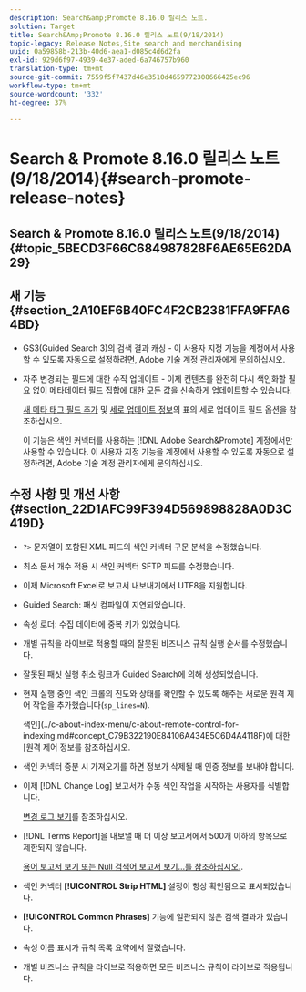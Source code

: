 ```yaml
---
description: Search&amp;Promote 8.16.0 릴리스 노트.
solution: Target
title: Search&Amp;Promote 8.16.0 릴리스 노트(9/18/2014)
topic-legacy: Release Notes,Site search and merchandising
uuid: 0a59858b-213b-40d6-aea1-d085c4d6d2fa
exl-id: 929d6f97-4939-4e37-aded-6a746757b960
translation-type: tm+mt
source-git-commit: 7559f5f7437d46e3510d4659772308666425ec96
workflow-type: tm+mt
source-wordcount: '332'
ht-degree: 37%

---
```


# Search &amp; Promote 8.16.0 릴리스 노트(9/18/2014){#search-promote-release-notes}

## Search &amp; Promote 8.16.0 릴리스 노트(9/18/2014) {#topic_5BECD3F66C684987828F6AE65E62DA29}

## 새 기능 {#section_2A10EF6B40FC4F2CB2381FFA9FFA64BD}

* GS3(Guided Search 3)의 검색 결과 캐싱 - 이 사용자 지정 기능을 계정에서 사용할 수 있도록 자동으로 설정하려면, Adobe 기술 계정 관리자에게 문의하십시오.
* 자주 변경되는 필드에 대한 수직 업데이트 - 이제 컨텐츠를 완전히 다시 색인화할 필요 없이 메타데이터 필드 집합에 대한 모든 값을 신속하게 업데이트할 수 있습니다.

   [새 메타 태그 필드 추가](../c-about-settings-menu/c-about-metadata-menu.md#task_6DF188C0FC7F4831A4444CA9AFA615E5) 및 [세로 업데이트 정보](../c-about-index-menu/c-about-vertical-updates.md#concept_E65A70C9C2E04804BF24FBE1B3CAD899)의 표의 세로 업데이트 필드 옵션을 참조하십시오.

   이 기능은 색인 커넥터를 사용하는 [!DNL Adobe Search&Promote] 계정에서만 사용할 수 있습니다. 이 사용자 지정 기능을 계정에서 사용할 수 있도록 자동으로 설정하려면, Adobe 기술 계정 관리자에게 문의하십시오.

## 수정 사항 및 개선 사항 {#section_22D1AFC99F394D569898828A0D3C419D}

* `?>` 문자열이 포함된 XML 피드의 색인 커넥터 구문 분석을 수정했습니다.
* 최소 문서 개수 적용 시 색인 커넥터 SFTP 피드를 수정했습니다.
* 이제 Microsoft Excel로 보고서 내보내기에서 UTF8을 지원합니다.
* Guided Search: 패싯 컴파일이 지연되었습니다.
* 속성 로더: 수집 데이터에 중복 키가 있었습니다.
* 개별 규칙을 라이브로 적용할 때의 잘못된 비즈니스 규칙 실행 순서를 수정했습니다.
* 잘못된 패싯 실행 취소 링크가 Guided Search에 의해 생성되었습니다.
* 현재 실행 중인 색인 크롤의 진도와 상태를 확인할 수 있도록 해주는 새로운 원격 제어 작업을 추가했습니다(`sp_lines=N`).

   색인](../c-about-index-menu/c-about-remote-control-for-indexing.md#concept_C79B322190E84106A434E5C6D4A4118F)에 대한 [원격 제어 정보를 참조하십시오.

* 색인 커넥터 증분 시 가져오기를 하면 정보가 삭제될 때 인증 정보를 보내야 합니다.
* 이제 [!DNL Change Log] 보고서가 수동 색인 작업을 시작하는 사용자를 식별합니다.

   [변경 로그 보기](../c-about-reports-menu/c-about-reports-menu.md#task_166F1156719F4B3D834BEA8E249C8057)를 참조하십시오.

* [!DNL Terms Report]을 내보낼 때 더 이상 보고서에서 500개 이하의 항목으로 제한되지 않습니다.

   [용어 보고서 보기 또는 Null 검색어 보고서 보기...를 참조하십시오.](../c-about-reports-menu/c-about-reports-menu.md#task_53B7ED1582DD4B0E8376546A7AFC789A).

* 색인 커넥터 **[!UICONTROL Strip HTML]** 설정이 항상 확인됨으로 표시되었습니다.
* **[!UICONTROL Common Phrases]** 기능에 일관되지 않은 검색 결과가 있습니다.
* 속성 이름 표시가 규칙 목록 요약에서 잘렸습니다.
* 개별 비즈니스 규칙을 라이브로 적용하면 모든 비즈니스 규칙이 라이브로 적용됩니다.
